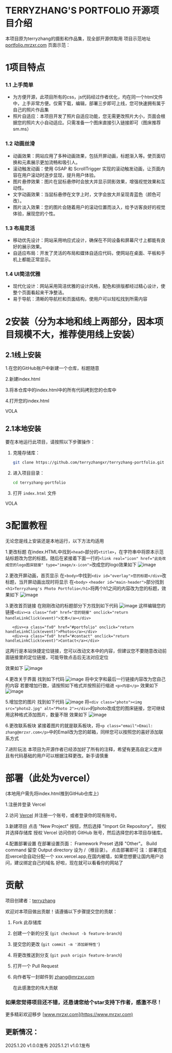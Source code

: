 # TERRYZHANG'S PORTFOLIO 开源项目介绍
本项目原为terryzhang的摄影和作品集，现全部开源供取用
项目示范地址 [portfolio.mrzxr.com](https://portfolio.mrzxr.com)
页面示范：

# 1项目特点
### 1.1 上手简单
   - 为方便开源，此项目所有的css，js代码经过作者优化，均在同一个html文件中，上手非常方便。仅需下载，编辑，部署三步即可上线，您可快速拥有属于自己的照片作品集
   - 照片自适应：本项目开发了照片自适应功能，您无需更改照片大小，页面会根据您的照片大小自动适应。只需准备一个图床直接引入链接即可（图床推荐sm.ms）
### 1.2 动画丝滑
   - 动画效果：网站应用了多种动画效果，包括开屏动画，标题渐入等。使页面切换和元素展示更加流畅和吸引人。
   - 滚动触发动画：使用 GSAP 和 ScrollTrigger 实现的滚动触发动画，让页面内容在用户滚动时逐步显现，提升用户体验。
   - 图片悬停效果：图片在鼠标悬停时会放大并显示阴影效果，增强视觉效果和互动性。
   - 文字动画效果：当鼠标悬停在文字上时，文字会放大并呈现青蓝色（颜色可改）。
   - 图片淡入效果：您的图片会随着用户的滚动位置而淡入，给予访客良好的视觉体验，展现您的个性。
### 1.3 布局灵活
   - 移动优先设计：网站采用响应式设计，确保在不同设备和屏幕尺寸上都能有良好的展示效果。
   - 自适应布局：开发了灵活的布局和媒体自适应代码，使网站在桌面、平板和手机上都能正常显示。
### 1.4 UI简洁优雅
   - 现代化设计：网站采用简洁优雅的设计风格，配色和排版都经过精心设计，使整个页面看起来干净整洁。
   - 易于导航：清晰的导航栏和页面结构，使用户可以轻松找到所需内容

# 2安装（分为本地和线上两部分，因本项目规模不大，推荐使用线上安装）
## 2.1线上安装

1.在您的GitHub账户中新建一个仓库，标题随意

2.新建index.html

3.将本仓库中的index.html中的所有代码拷到您的仓库中

4.打开您的index.html

VOLA

## 2.1本地安装
要在本地运行此项目，请按照以下步骤操作：
1. 克隆存储库：

    ```bash
    git clone https://github.com/terryzhangxr/terryzhang-portfolio.git
    ```

2. 进入项目目录：

    ```bash
    cd terryzhang-portfolio
    ```

3. 打开 `index.html` 文件

VOLA

# 3配置教程 
无论您是线上安装还是本地运行，以下方法均适用

1.更改标题
  在index.HTML中找到```<head>```部分的```<title>```，在字符串中将原本示范站标题改为您的标题。随后在紧接着下面一行的```<link real="icon" href="此处改成您的logo图床链接" type="image/x-icon">```改成您的logo效果如下
  ![image](https://github.com/user-attachments/assets/2ac1f6a5-5d0b-4943-903a-d831d5268c30)


  
2.更改开屏动画，首页显示
  在```<body>```中找到```<div id="overlay">您的标题</div>```改标题，当开屏动画出现时将显示
  在```<body>``` ```<header id="main-header">```部分找到```<h1>Terryzhang's Photo Portfolio</h1>```将两个h1之间的内容改为您的标题，效果如下
  ![image](https://github.com/user-attachments/assets/3ff83abb-0824-482c-9fc0-a13d1785413d)




3.更改首页链接
  在刚刚改动的标题部分下方找到如下代码
  ![image](https://github.com/user-attachments/assets/99d64acf-2c80-4672-8680-a99f0848546e)
  这样编辑您的链接```<div><a class="fx0" href="您的链接" onclick="return handleLinkClick(event)">文本</a></div>```
   ```
      <div><a class="fx0" href="#portfolio" onclick="return handleLinkClick(event)">Photos</a></div>
      <div><a class="fx0" href="#contact" onclick="return handleLinkClick(event)">Contact</a></div>
   ```
  这两行是本站快捷定位链接，您可以改动文本中的内容，但建议您不要随意改动前面链接里的定位链接，可能导致点击后无法对应定位
  
  效果如下
   ![image](https://github.com/user-attachments/assets/19d1f9c4-7cf4-4203-b82a-70b4c7539977)



  
 4.更改关于界面
   找到如下代码
   ![image](https://github.com/user-attachments/assets/c1eacae2-1635-49f3-8782-f855b424d6e7)
   将中文字和最后一行链接内容改为您自己的内容
   若要增加行数，请按照如下格式并按照前行缩进
   ```<p>内容</p>```
   效果如下
   ![image](https://github.com/user-attachments/assets/73bccbcd-fd20-4e05-9e65-67477c0bce76)



  5.增加您的图片
    找到如下代码
    ![image](https://github.com/user-attachments/assets/430c60cf-41f2-4e16-ac18-8ea1fb252043)
    将```<div class="photo"><img src="photo2.jpg" alt="Photo 2"></div>```的photo改成您的图床链接，您可继续用这种格式添加图片，数量不限
    效果如下
    ![image](https://github.com/user-attachments/assets/ebe37e96-0b2c-4f51-8df8-2e48332494fa)




  6.更改联系板块
    紧接着图片的就是联系板块，将```<p class="email">Email: zhang@mrzxr.com</p>```中的Email改为您的邮箱，同样您可以按照您的喜好添加联系方式




  7.进阶玩法
    本项目为开源作者已经添加好了所有的注释，希望有更高自定义度并且有代码基础的用户可以根据注释更改。新手请慎重




# 部署（此处为vercel）

   (本地用户需先将index.html推到GitHub仓库上)
   
   1.注册并登录 Vercel
   
   2.访问 [Vercel](https://vercel.com) 并注册一个账号，或者登录你的现有账号。

   3.新建项目
     点击 "New Project" 按钮，然后选择 "Import Git Repository"。
     授权并选择存储库
     授权 Vercel 访问你的 GitHub 账号，然后选择您的本项目存储库。


   4.配置部署设置
     在部署设置页面：
      Framework Preset 选择 "Other"。
      Build command 留空
      Output directory 设为 /（根目录）。
     点击部署即可
     注：部署完成后vercel会自动分配一个 xxx.vercel.app,在国内被墙，如果您想要让国内用户访问，建议绑定自己的域名
     好啦，现在就可以看看你的网站了

# 贡献
   项目创建者：[terryzhang](https://github.com/terryzhangxr)
   
   欢迎对本项目做出贡献！请遵循以下步骤提交您的贡献：
   1. Fork 此存储库
      
   2. 创建一个新的分支 (`git checkout -b feature-branch`)
 
   3. 提交您的更改 (`git commit -m '添加新特性'`)
    
   4. 将更改推送到分支 (`git push origin feature-branch`)
    
   5. 打开一个 Pull Request
    
   6. 向作者写一封邮件到 [zhang@mrzxr.com](mailto:zhang@mrzxr.com)

      在此感激您的伟大贡献
      
   ### 如果您觉得项目还不错，还恳请您给个star支持下作者，感激不尽！
   
更多精彩欢迎移步 [www.mrzxr.com](https://www.mrzxr.com)



## 更新情况：
   2025.1.20 v1.0.0发布
   2025.1.21 v1.0.1发布



  



  
  
